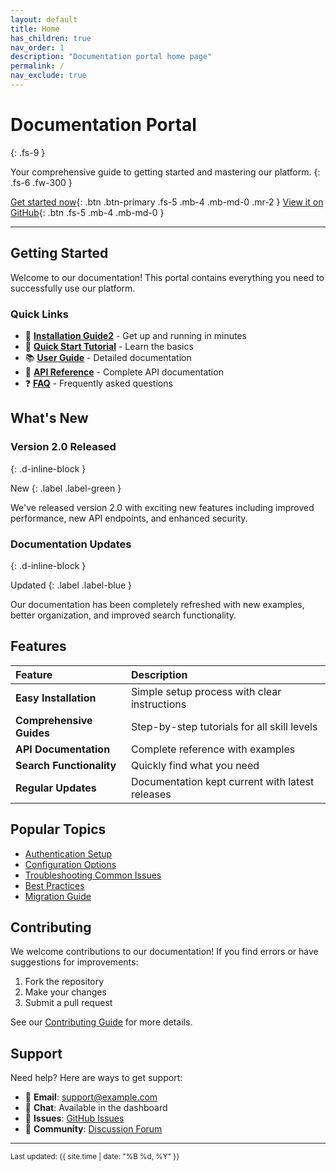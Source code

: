 ```yaml
---
layout: default
title: Home
has_children: true
nav_order: 1
description: "Documentation portal home page"
permalink: /
nav_exclude: true
---
```


# Documentation Portal
{: .fs-9 }

Your comprehensive guide to getting started and mastering our platform.
{: .fs-6 .fw-300 }

[Get started now](#getting-started){: .btn .btn-primary .fs-5 .mb-4 .mb-md-0 .mr-2 } [View it on GitHub](https://github.com){: .btn .fs-5 .mb-4 .mb-md-0 }

---

## Getting Started

Welcome to our documentation! This portal contains everything you need to successfully use our platform.

### Quick Links

- 📖 **[Installation Guide2](installation/)** - Get up and running in minutes
- 🚀 **[Quick Start Tutorial](quickstart/)** - Learn the basics
- 📚 **[User Guide](guide/)** - Detailed documentation
- 🔧 **[API Reference](api/)** - Complete API documentation
- ❓ **[FAQ](faq/)** - Frequently asked questions

## What's New

### Version 2.0 Released
{: .d-inline-block }

New
{: .label .label-green }

We've released version 2.0 with exciting new features including improved performance, new API endpoints, and enhanced security.

### Documentation Updates
{: .d-inline-block }

Updated
{: .label .label-blue }

Our documentation has been completely refreshed with new examples, better organization, and improved search functionality.

## Features

| Feature | Description |
|:--------|:------------|
| **Easy Installation** | Simple setup process with clear instructions |
| **Comprehensive Guides** | Step-by-step tutorials for all skill levels |
| **API Documentation** | Complete reference with examples |
| **Search Functionality** | Quickly find what you need |
| **Regular Updates** | Documentation kept current with latest releases |

## Popular Topics

- [Authentication Setup](guide/authentication/)
- [Configuration Options](guide/configuration/)
- [Troubleshooting Common Issues](troubleshooting/)
- [Best Practices](guide/best-practices/)
- [Migration Guide](guide/migration/)

## Contributing

We welcome contributions to our documentation! If you find errors or have suggestions for improvements:

1. Fork the repository
2. Make your changes
3. Submit a pull request

See our [Contributing Guide](contributing/) for more details.

## Support

Need help? Here are ways to get support:

- 📧 **Email**: support@example.com
- 💬 **Chat**: Available in the dashboard
- 🐛 **Issues**: [GitHub Issues](https://github.com/yourusername/yourrepository/issues)
- 👥 **Community**: [Discussion Forum](https://forum.example.com)

---

<small>Last updated: {{ site.time | date: "%B %d, %Y" }}</small>